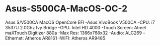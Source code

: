 # Asus-S500CA-MacOS-OC-2
Asus S/V500CA MacOS OpenCore EFI  -Asus VivoBook V500CA -CPU: i7 3537U 2.0Ghz Ivy Bridge -GPU: Intel HD 4000 -Touch Screen: Atmel maXTouch Digitizer 880a -Max Res: 1366x768x32 -Audio: ALC269 -Ethernet: Atheros AR8161 -WIFI: Atheros AR9485
